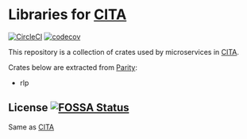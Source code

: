 # Libraries for [CITA](https://github.com/cryptape/cita)

[![CircleCI](https://circleci.com/gh/cryptape/cita-common/tree/develop.svg?style=svg)](https://circleci.com/gh/cryptape/cita-common/tree/develop)
[![codecov](https://codecov.io/gh/cryptape/cita-common/branch/develop/graph/badge.svg)](https://codecov.io/gh/cryptape/cita-common)

This repository is a collection of crates used by microservices in [CITA](https://github.com/cryptape/cita).

Crates below are extracted from [Parity](https://github.com/paritytech/parity):

- rlp

## License [![FOSSA Status](https://app.fossa.com/api/projects/git%2Bgithub.com%2Fcryptape%2Fcita-common.svg?type=shield)](https://app.fossa.com/projects/git%2Bgithub.com%2Fcryptape%2Fcita-common?ref=badge_shield)

Same as [CITA](https://github.com/cryptape/cita)
